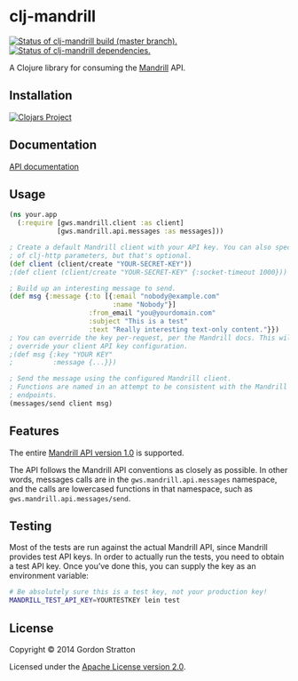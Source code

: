 # clj-mandrill

[![Status of clj-mandrill build (master branch).](https://travis-ci.org/gws/clj-mandrill.svg?branch=master)](https://travis-ci.org/gws/clj-mandrill)
[![Status of clj-mandrill dependencies.](https://jarkeeper.com/gws/clj-mandrill/status.svg)](https://jarkeeper.com/gws/clj-mandrill)

A Clojure library for consuming the
[Mandrill](https://mandrillapp.com) API.

## Installation

[![Clojars Project](https://clojars.org/gws/clj-mandrill/latest-version.svg)](https://clojars.org/gws/clj-mandrill)

## Documentation

[API documentation](https://gws.github.io/clj-mandrill/)

## Usage

```clojure
(ns your.app
  (:require [gws.mandrill.client :as client]
            [gws.mandrill.api.messages :as messages]))

; Create a default Mandrill client with your API key. You can also specify a map
; of clj-http parameters, but that's optional.
(def client (client/create "YOUR-SECRET-KEY"))
;(def client (client/create "YOUR-SECRET-KEY" {:socket-timeout 1000}))

; Build up an interesting message to send.
(def msg {:message {:to [{:email "nobody@example.com"
                          :name "Nobody"}]
                    :from_email "you@yourdomain.com"
                    :subject "This is a test"
                    :text "Really interesting text-only content."}})
; You can override the key per-request, per the Mandrill docs. This will
; override your client API key configuration.
;(def msg {:key "YOUR KEY"
;          :message {...}})

; Send the message using the configured Mandrill client.
; Functions are named in an attempt to be consistent with the Mandrill REST API
; endpoints.
(messages/send client msg)
```

## Features

The entire [Mandrill API version 1.0](https://mandrillapp.com/api/docs/) is supported.

The API follows the Mandrill API conventions as closely as possible. In other
words, messages calls are in the `gws.mandrill.api.messages` namespace, and the
calls are lowercased functions in that namespace, such as
`gws.mandrill.api.messages/send`.

## Testing

Most of the tests are run against the actual Mandrill API, since Mandrill
provides test API keys. In order to actually run the tests, you need to obtain a
test API key. Once you’ve done this, you can supply the key as an environment
variable:

```sh
# Be absolutely sure this is a test key, not your production key!
MANDRILL_TEST_API_KEY=YOURTESTKEY lein test
```

## License

Copyright © 2014 Gordon Stratton

Licensed under the [Apache License version 2.0](https://www.apache.org/licenses/LICENSE-2.0).
